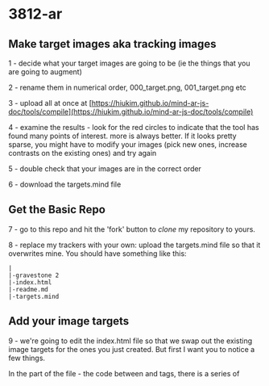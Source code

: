 # 3812-ar


## Make target images aka tracking images
1 - decide what your target images are going to be (ie the things that you are going to augment)

2 - rename them in numerical order, 000_target.png, 001_target.png etc

3 - upload all at once at [https://hiukim.github.io/mind-ar-js-doc/tools/compile](https://hiukim.github.io/mind-ar-js-doc/tools/compile)

4 - examine the results - look for the red circles to indicate that the tool has found many points of interest. more is always better. If it looks pretty sparse, you might have to modify your images (pick new ones, increase contrasts on the existing ones) and try again

5 - double check that your images are in the correct order 

6 - download the targets.mind file


## Get the Basic Repo
7 - go to this repo and hit the 'fork' button to _clone_ my repository to yours.

8 - replace my trackers with your own: upload the targets.mind file so that it overwrites mine. You should have something like this:

```
|
|-gravestone 2
|-index.html
|-readme.md
|-targets.mind
```

## Add your image targets

9 - we're going to edit the index.html file so that we swap out the existing image targets for the ones you just created. But first I want you to notice a few things.

In the <head> part of the file - the code between <head> and </head> tags, there is a series of <script> tags that are telling the browser to go to these locations, and get the javascript code that knows how to do AR. DO NOT MESS WITH ANYTHING HERE. For reference, they look like this:

```

  <head>
    <meta name="viewport" content="width=device-width, initial-scale=1" />
    <script src="https://cdn.jsdelivr.net/gh/hiukim/mind-ar-js@1.1.5/dist/mindar-image.prod.js"></script>
    <script src="https://aframe.io/releases/1.2.0/aframe.min.js"></script>
    <script src="https://cdn.jsdelivr.net/gh/donmccurdy/aframe-extras@v6.1.1/dist/aframe-extras.min.js"></script>
    <script src="https://cdn.jsdelivr.net/gh/hiukim/mind-ar-js@1.1.5/dist/mindar-image-aframe.prod.js"></script>
  </head>

```

The augmented reality consists of us telling the browser where to find the tracking images (the image targets) and what kind of content to associate with them.

10 - Look for this line within the <body> section of the index.html:

```
<a-scene mindar-image="imageTargetSrc: https://cdn.jsdelivr.net/gh/hiukim/mind-ar-js@1.1.5/examples/image-tracking/assets/band-example/band.mind;" color-space="sRGB" renderer="colorManagement: true, physicallyCorrectLights" vr-mode-ui="enabled: false" device-orientation-permission-ui="enabled: false">
```

The first bit `<a-scene` tells the browser, 'here are the parameters for doing AR'. The next element, `mindar-image` tells the browser where to find the tracking images. Right now, it is set to find a file called `band.mind` at a different website. But since we just uploaded our file to the same location as this index.html, we can strip out that https://cdn etc to just be our target.mind file. Do that now. **nb** keep the final ;", and do not alter any of the other elements in this line. It'll look like this:

```
<a-scene mindar-image="imageTargetSrc: targets.mind;" color-space="sRGB" renderer="colorManagement: true, physicallyCorrectLights" vr-mode-ui="enabled: false" device-orientation-permission-ui="enabled: false">
```

11 - Now commit your changes. **If** you want your app to track more than one image at a time (ie, display two or more augmentations at once, if two or more trackers are visible), modify with maxtrack: `imageTargetSrc: targets.mind; maxTrack: 2"`

## make your web app live

12 - Go to the repo settings, and under the Pages option, make your repo live on the web.

## test it

13 - It'll take a couple of minutes, but once the repo is published on github.io, load the page on your phone or tablet. If everything is good, you'll be asked to allow the site to access your camera. Say yes. If you can see through the camera, and you get a scanning animation, look at your tracking image so that the image is in the middle of the frame. Your augmentation should appear! 

But if you get a blue screen with three loading dots, and your camera view doesn't appear, there's an error in your code you need to fix.

## How does the code attach the AR asset to the tracking image?

If you look at the code for the basic experience, you'll see that inside the <a-scene> </ascene> tags we've also defined some assets within the  <a-assets> tag, <a-asset-item> and <a-video>. For each one, we have assigned an id (so we can reference it later). The first is graveModel, and it references a .gltf file of mine that I downloaded from Sketchfab.com. I downloaded the zip file, and placed the whole unzipped folder inside this repo. The `src="` bit points to the .gltf file inside that folder - but for the .gltf file to work, you need everything else that's in that folder.

The next <a-asset-item> points to a location outide this repo with another gltf file. The final <a-video> points to a video that is IN this repo; you can't hotlink to youtube. 

```
      <a-assets>
        <a-asset-item id="graveModel" src="gravestone2/scene.gltf"></a-asset-item>
        <a-asset-item id="raccoonModel" src="https://cdn.jsdelivr.net/gh/hiukim/mind-ar-js@1.1.5/examples/image-tracking/assets/band-example/raccoon/scene.gltf"></a-asset-item>
        <a-video id="testMovie" src="me.mp4" width="16" height="9" position="0 0 -20"></a-video>
      </a-assets>

```

Having defined our assets, we now tell the webapp which tracking image to go to. Remember that the computer starts counting at 0 rather than 1, which is why I reminded you to name your files `000_image.png,` `001_image.png` etc.

```
      <a-entity mindar-image-target="targetIndex: 0">
        <a-gltf-model rotation="0 0 0 " position="0 -0.25 0" scale="0.05 0.05 0.05" src="#graveModel" animation-mixer>
      </a-entity>
      <a-entity mindar-image-target="targetIndex: 1">
        <a-gltf-model rotation="0 90 0 " position="0 -0.25 0" scale="0.05 0.05 0.05" src="#bearModel" animation-mixer>
      </a-entity>
      <a-entity mindar-image-target="targetIndex: 2"> 
        <a-video alpha-video width="1" height="1.32" rotation="0 0 0" position="0 0 0.3" src="#testMovie" material="transparent: true" play="true"></a-video>
      </a-entity>  
  ```

Here, we use `<a-entity mindar-image-target="targetIndex: 0">`  to say, hey, here's how we want you to display the graveModel on the screen or hey, we want you to attach the video to the third target (targetIndex: 2) and lay it out like this.

Do you see how you could add other assets to your webapp, and how to tie them to the different target images?

        
## Location Based AR
        
See this [from my digital archaeology course](https://digiarch.netlify.app/week/11/augmented-reality/) to get a handle on making your AR appear based on location.
